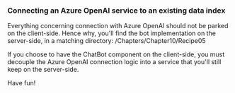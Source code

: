 ﻿### Connecting an Azure OpenAI service to an existing data index

Everything concerning connection with Azure OpenAI should not be parked on the client-side.
Hence why, you'll find the bot implementation on the server-side, in a matching directory: /Chapters/Chapter10/Recipe05

If you choose to have the ChatBot component on the client-side,
you must decouple the Azure OpenAI connection logic into a service that you'll still keep on the server-side.

Have fun!